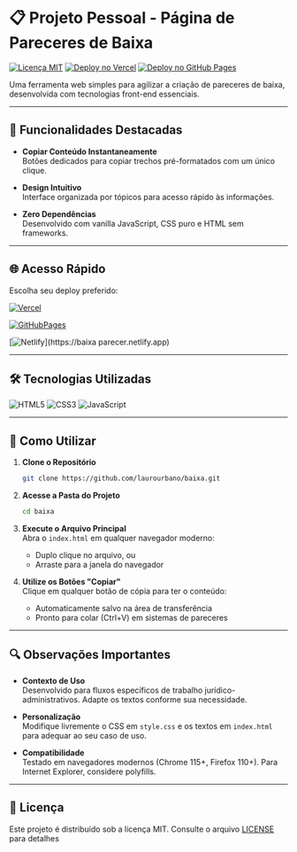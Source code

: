 
# 📋 Projeto Pessoal - Página de Pareceres de Baixa

[![Licença MIT](https://img.shields.io/badge/Licença-MIT-green.svg)](LICENSE)
[![Deploy no Vercel](https://img.shields.io/badge/Vercel-Deploy-000.svg?logo=vercel)](https://baixa-kappa.vercel.app)
[![Deploy no GitHub Pages](https://img.shields.io/badge/GitHub%20Pages-Deploy-222.svg?logo=github)](https://laurourbano.github.io/baixa/)

Uma ferramenta web simples para agilizar a criação de pareceres de baixa, desenvolvida com tecnologias front-end essenciais.

---

## 🚀 Funcionalidades Destacadas

- **Copiar Conteúdo Instantaneamente**  
  Botões dedicados para copiar trechos pré-formatados com um único clique.
  
- **Design Intuitivo**  
  Interface organizada por tópicos para acesso rápido às informações.

- **Zero Dependências**  
  Desenvolvido com vanilla JavaScript, CSS puro e HTML sem frameworks.

---

## 🌐 Acesso Rápido

Escolha seu deploy preferido:

[![Vercel](https://img.shields.io/badge/🔗_Acessar_na_Vercel-000?style=for-the-badge)](https://baixaparecer.vercel.app)

[![GitHubPages](https://img.shields.io/badge/🔗_Acessar_no_GitHub-222?style=for-the-badge)](https://laurourbano.github.io/baixa/)

[![Netlify](https://img.shields.io/badge/🔗_Acessar_na_Netlify-222?style=for-the-badge)](https://baixa parecer.netlify.app)

---

## 🛠 Tecnologias Utilizadas

![HTML5](https://img.shields.io/badge/HTML5-E34F26?logo=html5&logoColor=white)
![CSS3](https://img.shields.io/badge/CSS3-1572B6?logo=css3&logoColor=white)
![JavaScript](https://img.shields.io/badge/JavaScript-F7DF1E?logo=javascript&logoColor=black)

---

## 📌 Como Utilizar

1. **Clone o Repositório**
   ```bash
   git clone https://github.com/laurourbano/baixa.git
   ```

2. **Acesse a Pasta do Projeto**
   ```bash
   cd baixa
   ```

3. **Execute o Arquivo Principal**  
   Abra o `index.html` em qualquer navegador moderno:
   - Duplo clique no arquivo, ou
   - Arraste para a janela do navegador

4. **Utilize os Botões "Copiar"**  
   Clique em qualquer botão de cópia para ter o conteúdo:
   - Automaticamente salvo na área de transferência
   - Pronto para colar (Ctrl+V) em sistemas de pareceres

---

## 🔍 Observações Importantes

- **Contexto de Uso**  
  Desenvolvido para fluxos específicos de trabalho jurídico-administrativos. Adapte os textos conforme sua necessidade.

- **Personalização**  
  Modifique livremente o CSS em `style.css` e os textos em `index.html` para adequar ao seu caso de uso.

- **Compatibilidade**  
  Testado em navegadores modernos (Chrome 115+, Firefox 110+). Para Internet Explorer, considere polyfills.

---

## 📜 Licença

Este projeto é distribuído sob a licença MIT. Consulte o arquivo [LICENSE](LICENSE) para detalhes